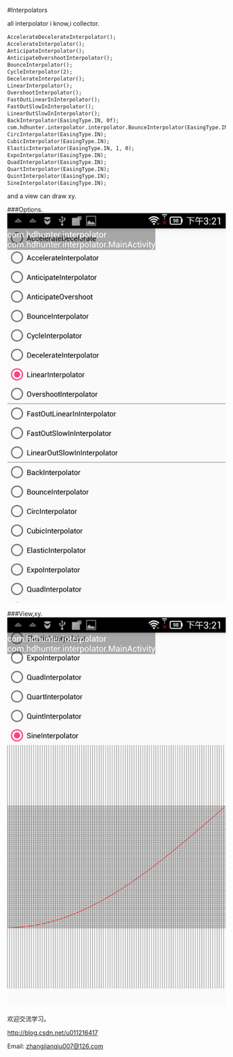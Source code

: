 #Interpolators

all interpolator i know,i collector.

    AccelerateDecelerateInterpolator();
    AccelerateInterpolator();
    AnticipateInterpolator();
    AnticipateOvershootInterpolator();
    BounceInterpolator();
    CycleInterpolator(2);
    DecelerateInterpolator();
    LinearInterpolator();
    OvershootInterpolator();
    FastOutLinearInInterpolator();
    FastOutSlowInInterpolator();
    LinearOutSlowInInterpolator();
    BackInterpolator(EasingType.IN, 0f);
    com.hdhunter.interpolator.interpolator.BounceInterpolator(EasingType.IN);
    CircInterpolator(EasingType.IN);
    CubicInterpolator(EasingType.IN);
    ElasticInterpolator(EasingType.IN, 1, 0);
    ExpoInterpolator(EasingType.IN);
    QuadInterpolator(EasingType.IN);
    QuartInterpolator(EasingType.IN);
    QuintInterpolator(EasingType.IN);
    SineInterpolator(EasingType.IN);
    
    
and a view can draw xy.

###Options.
![options](https://github.com/HDHunter/Interpolatars/blob/master/dic/device-2017-09-21-152121.png)


###View,xy.
![bitmapView](https://github.com/HDHunter/Interpolatars/blob/master/dic/device-2017-09-21-152202.png)



欢迎交流学习。

http://blog.csdn.net/u011216417

Email: zhangjianqiu007@126.com
